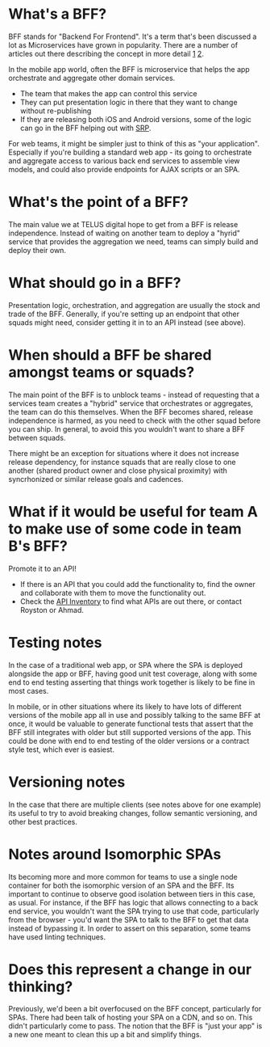 # What's a BFF?
BFF stands for "Backend For Frontend". It's a term that's been discussed a lot as Microservices have grown in popularity. There are a number of articles out there describing the concept in more detail [1](http://samnewman.io/patterns/architectural/bff/) [2](https://www.thoughtworks.com/insights/blog/bff-soundcloud).

In the mobile app world, often the BFF is microservice that helps the app orchestrate and aggregate other domain services. 
 - The team that makes the app can control this service
 - They can put presentation logic in there that they want to change without re-publishing
 - If they are releasing both iOS and Android versions, some of the logic can go in the BFF helping out with [SRP](https://en.wikipedia.org/wiki/Single_responsibility_principle).

For web teams, it might be simpler just to think of this as "your application". Especially if you're building a standard web app - its going to orchestrate and aggregate access to various back end services to assemble view models, and could also provide endpoints for AJAX scripts or an SPA.

# What's the point of a BFF?
The main value we at TELUS digital hope to get from a BFF is release independence. Instead of waiting on another team to deploy a "hyrid" service that provides the aggregation we need, teams can simply build and deploy their own. 

# What should go in a BFF?
 Presentation logic, orchestration, and aggregation are usually the stock and trade of the BFF. Generally, if you're setting up an endpoint that other squads might need, consider getting it in to an API instead (see above).
 
# When should a BFF be shared amongst teams or squads?
The main point of the BFF is to unblock teams - instead of requesting that a services team creates a "hybrid" service that orchestrates or aggregates, the team can do this themselves.  When the BFF becomes shared, release independence is harmed, as you need to check with the other squad before you can ship. In general, to avoid this you wouldn't want to share a BFF between squads.

There might be an exception for situations where it does not increase release dependency, for instance squads that are really close to one another (shared product owner and close physical proximity) with syncrhonized or similar release goals and cadences.

# What if it would be useful for team A to make use of some code in team B's BFF?
Promote it to an API!
 - If there is an API that you could add the functionality to, find the owner and collaborate with them to move the functionality out.
 - Check the [API Inventory](https://docs.google.com/spreadsheets/d/1gXdfHANVBLTx_izdobsXBBwu5bw7ASKZpd1jy0jc3ok/edit#gid=0) to find what APIs are out there, or contact Royston or Ahmad.

# Testing notes
In the case of a traditional web app, or SPA where the SPA is deployed alongside the app or BFF, having good unit test coverage, along with some end to end testing asserting that things work together is likely to be fine in most cases. 

In mobile, or in other situations where its likely to have lots of different versions of the mobile app all in use and possibly talking to the same BFF at once, it would be valuable to generate functional tests that assert that the BFF still integrates with older but still supported versions of the app. This could be done with end to end testing of the older versions or a contract style test, which ever is easiest.

# Versioning notes
In the case that there are multiple clients (see notes above for one example) its useful to try to avoid breaking changes, follow semantic versioning, and other best practices.


# Notes around Isomorphic SPAs
Its becoming more and more common for teams to use a single node container for both the isomorphic version of an SPA and the BFF. Its important to continue to observe good isolation between tiers in this case, as usual. For instance, if the BFF has logic that allows connecting to a back end service, you wouldn't want the SPA trying to use that code, particularly from the browser - you'd want the SPA to talk to the BFF to get that data instead of bypassing it. In order to assert on this separation, some teams have used linting techniques.

# Does this represent a change in our thinking?
Previously, we'd been a bit overfocused on the BFF concept, particularly for SPAs. There had been talk of hosting your SPA on a CDN, and so on. This didn't particularly come to pass. The notion that the BFF is "just your app" is a new one meant to clean this up a bit and simplify things.